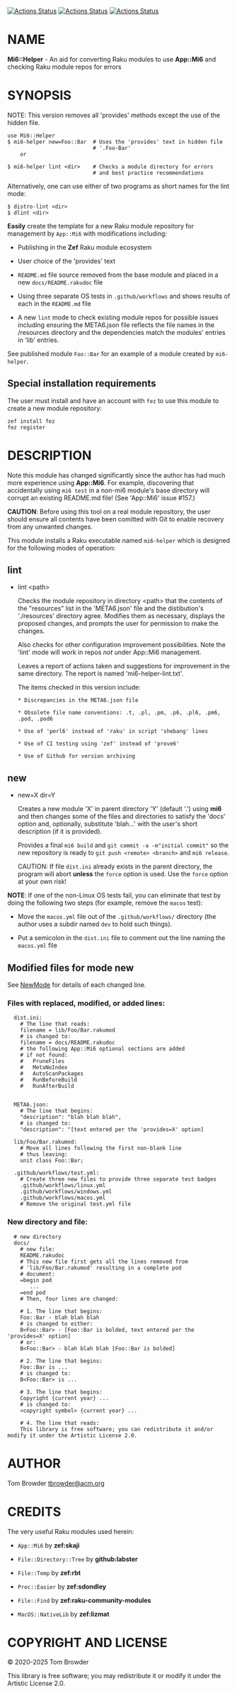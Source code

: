 [![Actions Status](https://github.com/tbrowder/Mi6-Helper/actions/workflows/linux.yml/badge.svg)](https://github.com/tbrowder/Mi6-Helper/actions) [![Actions Status](https://github.com/tbrowder/Mi6-Helper/actions/workflows/macos.yml/badge.svg)](https://github.com/tbrowder/Mi6-Helper/actions) [![Actions Status](https://github.com/tbrowder/Mi6-Helper/actions/workflows/windows.yml/badge.svg)](https://github.com/tbrowder/Mi6-Helper/actions)

NAME
====

**Mi6::Helper** - An aid for converting Raku modules to use **App::Mi6** and checking Raku module repos for errors

SYNOPSIS
========

NOTE: This version removes all 'provides' methods except the use of the hidden file.

    use Mi6::Helper
    $ mi6-helper new=Foo::Bar  # Uses the 'provides' text in hidden file 
                               # '.Foo-Bar'
        or

    $ mi6-helper lint <dir>    # Checks a module directory for errors
                               # and best practice recommendations

Alternatively, one can use either of two programs as short names for the lint mode:

    $ distro-lint <dir>
    $ dlint <dir>

**Easily** create the template for a new Raku module repository for management by `App::Mi6` with modifications including:

  * Publishing in the **Zef** Raku module ecosystem

  * User choice of the 'provides' text

  * `README.md` file source removed from the base module and placed in a new `docs/README.rakudoc` file

  * Using three separate OS tests in `.github/workflows` and shows results of each in the `README.md` file

  * A new `lint` mode to check existing module repos for possible issues including ensuring the META6.json file reflects the file names in the /resources directory and the dependencies match the modules' entries in 'lib' entries.

See published module `Foo::Bar` for an example of a module created by `mi6-helper`.

Special installation requirements
---------------------------------

The user must install and have an account with `fez` to use this module to create a new module repository:

    zef install fez
    fez register

DESCRIPTION
===========

Note this module has changed significantly since the author has had much more experience using **App::Mi6**. For example, discovering that accidentally using `mi6 test` in a non-mi6 module's base directory will corrupt an existing README.md file! (See 'App::Mi6' issue \#157.)

**CAUTION**: Before using this tool on a real module repository, the user should ensure all contents have been comitted with Git to enable recovery from any unwanted changes.

This module installs a Raku executable named `mi6-helper` which is designed for the following modes of operation:

lint
----

  * lint \<path\>

    Checks the module repository in directory \<path\> that the contents of the "resources" list in the 'META6.json' file and the distibution's './resources' directory agree. Modifies them as necessary, displays the proposed changes, and prompts the user for permission to make the changes.

    Also checks for other configuration improvement possibilities. Note the 'lint' mode will work in repos *not* under App::Mi6 management.

    Leaves a report of actions taken and suggestions for improvement in the same directory. The report is named 'mi6-helper-lint.txt'.

    The items checked in this version include:

        * Discrepancies in the META6.json file

        * Obsolete file name conventions: .t, .pl, .pm, .p6, .pl6, .pm6, .pod, .pod6

        * Use of 'perl6' instead of 'raku' in script 'shebang' lines 

        * Use of CI testing using 'zef' instead of 'prove6'

        * Use of Github for version archiving

new
---

  * new=X dir=Y

    Creates a new module 'X' in parent directory 'Y' (default '.') using **mi6** and then changes some of the files and directories to satisfy the 'docs' option and, optionally, substitute 'blah...' with the user's short description (if it is provided).

    Provides a final `mi6 build` and `git commit -a -m"initial commit"` so the new repository is ready to `git push <remote> <branch>` and `mi6 release`.

    CAUTION: If file `dist.ini` already exists in the parent directory, the program will abort **unless** the `force` option is used. Use the `force` option at your own risk!

**NOTE**: If one of the non-Linux OS tests fail, you can eliminate that test by doing the following two steps (for example, remove the `macos` test):

  * Move the `macos.yml` file out of the `.github/workflows/` directory (the author uses a subdir named `dev` to hold such things).

  * Put a semicolon in the `dist.ini` file to comment out the line naming the `macos.yml` file

Modified files for mode **new**
-------------------------------

See [NewMode](NewMode.md) for details of each changed line.

### Files with replaced, modified, or added lines:

      dist.ini:
        # The line that reads:
        filename = lib/Foo/Bar.rakumod
        # is changed to:
        filename = docs/README.rakudoc
        # the following App::Mi6 optional sections are added
        # if not found:
        #   PruneFiles
        #   MetaNoIndex
        #   AutoScanPackages
        #   RunBeforeBuild
        #   RunAfterBuild


      META6.json:
        # The line that begins:
        "description": "blah blah blah",
        # is changed to:
        "description": "[text entered per the 'provides=X' option]

      lib/Foo/Bar.rakumod:
        # Move all lines following the first non-blank line
        # thus leaving:
        unit class Foo::Bar;

      .github/workflows/test.yml:
        # Create three new files to provide three separate test badges
        .github/workflows/linux.yml
        .github/workflows/windows.yml
        .github/workflows/macos.yml
        # Remove the original test.yml file

### New directory and file:

      # new directory
      docs/
        # new file:
        README.rakudoc
        # This new file first gets all the lines removed from
        # 'lib/Foo/Bar.rakumod' resulting in a complete pod
        # document:
        =begin pod
           ...
        =end pod
        # Then, four lines are changed:

        # 1. The line that begins:
        Foo::Bar - blah blah blah
        # is changed to either:
        B<Foo::Bar> - [Foo::Bar is bolded, text entered per the 'provides=X' option]
        # or:
        B<Foo::Bar> - blah blah blah [Foo::Bar is bolded]

        # 2. The line that begins:
        Foo::Bar is ...
        # is changed to:
        B<Foo::Bar> is ...

        # 3. The line that begins:
        Copyright {current year} ...
        # is changed to:
        <copyright symbol> {current year} ...

        # 4. The line that reads:
        This library is free software; you can redistribute it and/or modify it under the Artistic License 2.0.

AUTHOR
======

Tom Browder <tbrowder@acm.org>

CREDITS
=======

The very useful Raku modules used herein:

  * `App::Mi6` by **zef:skaji**

  * `File::Directory::Tree` by **github:labster**

  * `File::Temp` by **zef:rbt**

  * `Proc::Easier` by **zef:sdondley**

  * `File::Find` by **zef:raku-community-modules**

  * `MacOS::NativeLib` by **zef:lizmat**

COPYRIGHT AND LICENSE
=====================

&#x00A9; 2020-2025 Tom Browder

This library is free software; you may redistribute it or modify it under the Artistic License 2.0.

